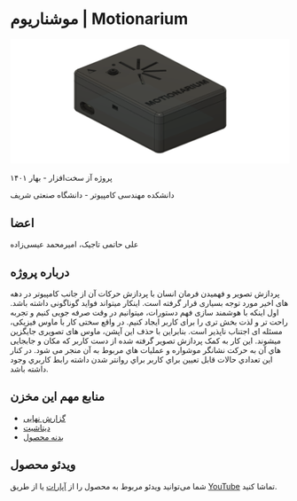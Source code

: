 # موشناریوم | Motionarium

![Motionarium](./Document/Final/graphics/main.png)

پروژه آز سخت‌‌افزار - بهار ۱۴۰۱

دانشکده مهندسی کامپیوتر - دانشگاه صنعتی شریف

## اعضا
علی حاتمی تاجیک، امیر‌محمد عیسی‌زاده

## درباره پروژه
پردازش تصویر و فهمیدن فرمان انسان با پردازش حرکات آن از جانب کامپیوتر در دهه های اخیر مورد توجه بسیاری قرار گرفته است. اینکار میتواند فواید گوناگونی داشته باشد. اول اینکه با هوشمند سازی فهم دستورات، میتوانیم در وقت صرفه جویی کنیم و تجربه راحت تر و لذت بخش تری را برای کاربر ایجاد کنیم. در واقع سختی کار با ماوس فیزیکی، مسئله ای اجتناب ناپذیر است. بنابراین با حذف این آپشن، ماوس های تصویری جایگزین میشوند. این کار به کمک پردازش تصویر گرفته شده از دست کاربر که مکان و جابجایی هاي آن به حرکت نشانگر موشواره و عملیات هاي مربوط به آن منجر می شود. در کنار این تعدادي حالات قابل تعیین براي کاربر براي روانتر شدن داشته رابط کاربري وجود داشته باشد.

## منابع مهم این مخزن
* [گزارش نهایی](./Document/Final/Report-Group-3-Final.pdf)
* [دیتاشیت](./Datasheet/Datasheet.pdf)
* [بدنه محصول](./Miscellaneous/)

## ویدئو محصول
شما می‌توانید ویدئو مربوط به محصول را از [آپارات](https://www.aparat.com/v/ymRzw)
یا از طریق [YouTube](https://youtu.be/0RrUzkMiMiY) تماشا کنید.
